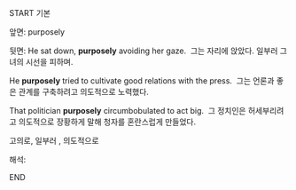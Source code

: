 START
기본

앞면:
purposely


뒷면:
He sat down, **purposely** avoiding her gaze. 
그는 자리에 앉았다. 일부러 그녀의 시선을 피하며.

He **purposely** tried to cultivate good relations with the press. 
그는 언론과 좋은 관계를 구축하려고 의도적으로 노력했다.

That politician **purposely** circumbobulated to act big. 
그 정치인은 허세부리려고 의도적으로 장황하게 말해 청자를 혼란스럽게 만들었다.

고의로, 일부러 , 의도적으로

해석:
<!--ID: 1696971291523-->
END
